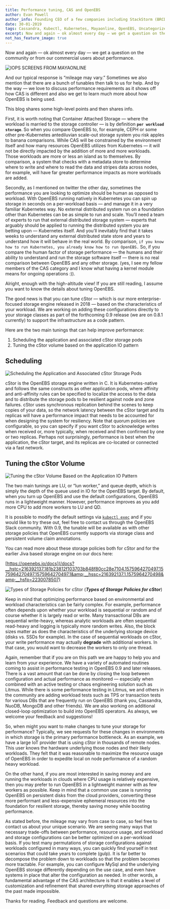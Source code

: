```yaml
---
title: Performance tuning, CAS and OpenEBS
author: Evan Powell
author_info: Founding CEO of a few companies including StackStorm (BRCD) and Nexenta — and CEO & Chairman of OpenEBS/MayaData. ML and DevOps and Python, oh my!
date: 30-01-2019
tags: Cassandra, Kubectl, Kubernetes, Mayaonline, OpenEBS, Uncategorized
excerpt: Now and again — ok almost every day — we get a question on the community or from our commercial users about performance.
not_has_feature_image: true
---
```


Now and again — ok almost every day — we get a question on the community or from our commercial users about performance.

![IOPS SCREENS FROM MAYAONLINE](/images/blog/iops-screen-from-mayaonline.png)

And our typical response is “mileage may vary.” Sometimes we also mention that there are a bunch of tunables then talk to us for help. And by the way — we love to discuss performance requirements as it shows off how CAS is different and also we get to learn much more about how OpenEBS is being used.

This blog shares some high-level points and then shares info.

First, it is worth noting that Container Attached Storage — where the workload is married to the storage controller — is by definition **`per workload storage`**. So when you compare OpenEBS to, for example, CEPH or some other pre-Kubernetes antediluvian scale-out storage system you risk apples to banana comparisons. While CAS will be constrained by the environment itself and how many resources OpenEBS utilizes from Kubernetes — it will not be directly impacted by the addition of more and more workloads. Those workloads are more or less an island as to themselves. By comparison, a system that checks with a metadata store to determine where to write and where to read the data and stripes data across nodes, for example, will have far greater performance impacts as more workloads are added.

Secondly, as I mentioned on twitter the other day, sometimes the performance you are looking to optimize should be human as opposed to workload. With OpenEBS running natively in Kubernetes you can spin up storage in seconds on a per-workload basis — and manage it in a very familiar Kubernetes way. No external distributed system run on a foundation other than Kubernetes can be as simple to run and scale. You’ll need a team of experts to run that external distributed storage system — experts that arguably should be applied to running the distributed system you are betting upon — Kubernetes itself. And you’ll inevitably find that it takes weeks to understand any external distributed state store and years to understand how it will behave in the real world. By comparison, `if you know how to run Kubernetes, you already know how to run OpenEBS.` So, if you compare the human factor of storage performance — the humans and their ability to understand and run the storage software itself — there is no real comparison between OpenEBS and any other storage. (yes, I see my fellow members of the CAS category and I know what having a kernel module means for ongoing operations :)).

Alright, enough with the high-altitude view! If you are still reading, I assume you want to know the details about tuning OpenEBS.

The good news is that you can tune cStor — which is our more enterprise-focused storage engine released in 2018 — based on the characteristics of your workload. We are working on adding these configurations directly to your storage classes as part of the forthcoming 0.9 release (we are on 0.8.1 currently) to support the infrastructure as a code pattern.

Here are the two main tunings that can help improve performance:

1. Scheduling the application and associated cStor storage pods
2. Tuning the cStor volume based on the application IO pattern

## Scheduling

![Scheduling the Application and Associated cStor Storage Pods](/images/blog/scheduling-the-application-and-associated-ctor-storage-pods.png)

cStor is the OpenEBS storage engine written in C. It is Kubernetes-native and follows the same constructs as other application pods, where affinity and anti-affinity rules can be specified to localize the access to the data and to distribute the storage pods to be resilient against node and zone failures. cStor uses synchronous replication behind the scenes to keep copies of your data, so the network latency between the cStor target and its replicas will have a performance impact that needs to be accounted for when designing the system for resiliency. Note that quorum policies are configurable, so you can specify if you want cStor to acknowledge writes when received or, more typically, when received and then confirmed by one or two replicas. Perhaps not surprisingly, performance is best when the application, the cStor target, and its replicas are co-located or connected via a fast network.

## Tuning the cStor Volume

![Tuning the cStor Volume Based on the Application IO Pattern](/images/blog/tuning-the-cstor-volume-based-on-the-application-io-pattern.png)

The two main tunings are LU, or “lun worker,” and queue depth, which is simply the depth of the queue used in IO for the OpenEBS target. By default, when you turn up OpenEBS and use the default configurations, OpenEBS runs in a lightweight manner. However, performance improves as you add more CPU to add more workers to LU and QD.

It is possible to modify the default settings via [`kubectl exec`](https://github.com/openebs/openebs/tree/master/k8s/demo/dbench) and if you would like to try these out, feel free to contact us through the OpenEBS Slack community. With 0.9, the tunable will be available as with other storage policies that OpenEBS currently supports via storage class and persistent volume claim annotations.

You can read more about these storage policies both for cStor and for the earlier Jiva based storage engine on our docs here:

[https://openebs.io/docs](/docs?__hstc=216392137.181b23812f103703b848f80cc28e7104.1575964270497.1575964270497.1575964270497.1&amp;__hssc=216392137.1.1575964270498&amp;__hsfp=2230078507)

![Types of Storage Policies for cStor](/images/blog/types-of-storage-policies-for-cstor.png)
(***Types of Storage Policies for cStor***)

Keep in mind that optimizing performance based on environmental and workload characteristics can be fairly complex. For example, performance often depends upon whether your workload is sequential or random and of course whether it is largely read or write. Many transactional DBs are sequential write-heavy, whereas analytic workloads are often sequential read-heavy and logging is typically more random writes. Also, the block sizes matter as does the characteristics of the underlying storage device (disks vs. SSDs for example). In the case of sequential workloads on cStor, your write performance may actually **degrade** with additional workers. In that case, you would want to decrease the workers to only one thread.

Again, remember that if you are on this path we are happy to help you and learn from your experience.
We have a variety of automated routines coming to assist in performance testing in OpenEBS 0.9 and later releases. There is a vast amount that can be done by closing the loop between configuration and actual performance as monitored — especially when combined with an active testing or chaos engineering solution such as Litmus. While there is some performance testing in Litmus, we and others in the community are adding workload tests such as TPS or transaction tests for various DBs that are frequently run on OpenEBS (thank you, Cassandra, NuoDB, MongoDB and other friends). We are also working on additional closed-loop optimization to build into OpenEBS operators. As always, we welcome your feedback and suggestions!

So, when might you want to make changes to tune your storage for performance? Typically, we see requests for these changes in environments in which storage is the primary performance bottleneck. As an example, we have a large IoT provider that is using cStor in thousands of remote nodes. This user knows the hardware underlying those nodes and their likely workloads. They felt that it was reasonable to maximize the resource usage of OpenEBS in order to expedite local on node performance of a random heavy workload.

On the other hand, if you are most interested in saving money and are running the workloads in clouds where CPU usage is relatively expensive, then you may prefer to run OpenEBS in a lightweight manner with as few workers as possible. Keep in mind that a common use case is running OpenEBS on persistent disks from the cloud providers, converting these more performant and less-expensive ephemeral resources into the foundation for resilient storage, thereby saving money while boosting performance.

As stated before, the mileage may vary from case to case, so feel free to contact us about your unique scenario. We are seeing many ways that necessary trade-offs between performance, resource usage, and workload and storage configurations can be better optimized on a per-workload basis. If you test many permutations of storage configurations against workloads configured in many ways, you can quickly find yourself in test scenarios that could take years to complete (gulp). It is far better to decompose the problem down to workloads so that the problem becomes more tractable. For example, you can configure MySql and the underlying OpenEBS storage differently depending on the use case, and even have systems in place that alter the configuration as needed. In other words, a fundamental advantage of the CAS architecture is that it enables a level of customization and refinement that shared everything storage approaches of the past made impossible.

Thanks for reading. Feedback and questions are welcome.
